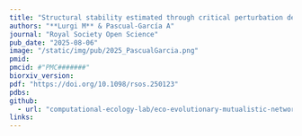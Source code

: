 ```yaml
---
title: "Structural stability estimated through critical perturbation determines evolutionary persistence in mutualistic model ecosystems"
authors: "**Lurgi M** & Pascual-García A"
journal: "Royal Society Open Science"
pub_date: "2025-08-06"
image: "/static/img/pub/2025_PascualGarcia.png"
pmid: 
pmcid: #"PMC#######"
biorxiv_version: 
pdf: "https://doi.org/10.1098/rsos.250123"
pdbs:
github: 
  - url: "computational-ecology-lab/eco-evolutionary-mutualistic-networks"
links:
---
```

